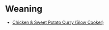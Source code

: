 # Weaning

- [Chicken & Sweet Potato Curry (Slow Cooker)](../arthur/chicken-sweet-potato-curry-slow-cooker.md)
